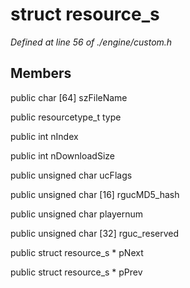 # struct resource_s

*Defined at line 56 of ./engine/custom.h*

## Members

public char [64] szFileName

public resourcetype_t type

public int nIndex

public int nDownloadSize

public unsigned char ucFlags

public unsigned char [16] rgucMD5_hash

public unsigned char playernum

public unsigned char [32] rguc_reserved

public struct resource_s * pNext

public struct resource_s * pPrev



